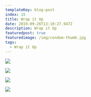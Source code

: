 ```yaml
---
templateKey: blog-post
index: 15
title: Wrap it Up
date: 2019-09-26T13:10:27.947Z
description: Wrap it Up
featuredpost: true
featuredimage: /img/condom-thumb.jpg
tags:
  - Wrap it Up
---
```

![](/img/img_8837_1340_c.jpg)

![](/img/mac-connies_1000.jpg)

![](/img/capture-2016-12-25-publicis-dicks-070_1340_c.jpg)

![](/img/img_8836_1340_c.jpg)
